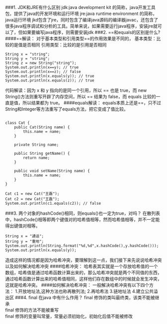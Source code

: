 ###1. JDK和JRE有什么区别
jdk:java development kit 的简称，java开发工具包，提供了java的开发环境和运行环境
jre:java runtime environment 的简称，java运行环境
jkd包含了jre，同时包含了编译java源码的编译器javac，还包含了很多java程序调试和分析的工具。简单来说，如果需要运行java程序，安装jre就可以了，但如果要编写java程序，则需要安装jdk
###2. ==和equals的区别是什么?
####==解读：
对于基本类型和引用类型==的作用效果是不同的，
基本类型：比较的是值是否相同
引用类型：比较的是引用是否相同
```
String x = "string";
String y = "string";
String z = new String("string");
System.out.println(x==y); // true
System.out.println(x==z); // false
System.out.println(x.equals(y)); // true
System.out.println(x.equals(z)); // true
```
代码解读：因为 x 和 y 指向的是同一个引用，所以 == 也是 true，而 new String()方法则重写开辟了内存空间，所以 == 结果为 false，而 equals 比较的一直是值，所以结果都为 true。
####equals解读：
equals本质上还是==，只不过String和Integer等方法重写了equals方法，把它变成了值比较。
```

class Cat {
    public Cat(String name) {
        this.name = name;
    }

    private String name;

    public String getName() {
        return name;
    }

    public void setName(String name) {
        this.name = name;
    }
}

Cat c1 = new Cat("王磊");
Cat c2 = new Cat("王磊");
System.out.println(c1.equals(c2)); // false
```
###3. 两个对象的hashCode()相同，则equals()也一定为true，对吗？
在散列表中，hashCode()相等即两个键值对的哈希值相等，然而哈希值相等，并不一定能得出键值对相等。
```
String x = "通话";
String y = "重地";
System.out.println(String.format("%d,%d",x.hashCode(),y.hashCode()));
System.out.println(x.equals(y));
```
造成这样的情况都是因为哈希冲突，要理解到这一点，我们接下来先说说哈希冲突以及如何解决哈希冲突
####哈希冲突：
哈希表其实就是一个存放哈希值的一个数组，哈希值是通过哈希函数计算出来的，那么哈希冲突就是两个不同值的东西，通过哈希函数计算出来的哈希值相同，这样他们存在数组中的时候就会发生冲突，这就是哈希冲突。
####如何解决哈希冲突：
一般解决哈希冲突有以下四个方法：
1.开放地址法,这种方法也称再散列法;
2.再哈希法
3.链地址法
4.建立公共溢出区
###4. final 在java 中有什么作用？
final 修饰的类叫最终类，该类不能被继承<br>
final 修饰的方法不能被重写<br>
final 修饰的变量叫常量，常量必须初始化，初始化后值不能被修改<br>
